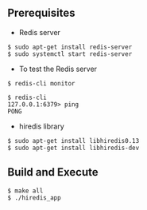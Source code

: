 ## Prerequisites

- Redis server
```
$ sudo apt-get install redis-server
$ sudo systemctl start redis-server
```

- To test the Redis server
```
$ redis-cli monitor

$ redis-cli
127.0.0.1:6379> ping
PONG
```

- hiredis library
```
$ sudo apt-get install libhiredis0.13
$ sudo apt-get install libhiredis-dev 
```

## Build and Execute
```
$ make all
$ ./hiredis_app
```




